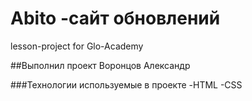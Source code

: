 # Abito -сайт обновлений
lesson-project for Glo-Academy

##Выполнил проект Воронцов Александр

###Технологии используемые в проекте
-HTML
-CSS
